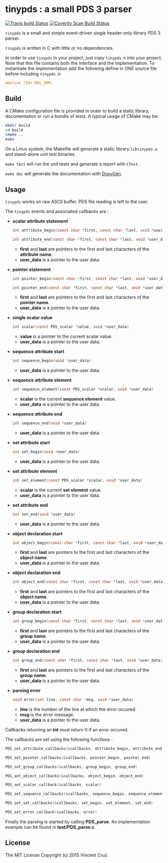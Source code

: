 # tinypds : a small PDS 3 parser
[![Travis build Status](https://travis-ci.org/BlockoS/tinypds.svg)](https://travis-ci.org/BlockoS/tinypds)    [![Coverity Scan Build Status](https://scan.coverity.com/projects/8523/badge.svg)](https://scan.coverity.com/projects/blockos-tinypds)

`tinypds` is a small and simple event-driven single header-only library PDS 3 parser.

`tinypds` is written in C with little or no dependencies.

In order to use `tinypds` in your project, just copy `tinypds.h` into your project.
Note that this file contains both the interface and the implementation.
To instantiate the implementation add the following define in *ONE* source file before including `tinypds.h`:
```c
#define TINY_PDS_IMPL
```

## Build ##
A CMake configuration file is provided in order to build a static library, documentation or run a bundle of tests.
A typical usage of CMake may be:
  ```bash
  mkdir build
  cd build
  cmake ..
  make
  ```
On a Linux system, the Makefile will generate a static library `libtinypds.a` and stand-alone unit test binaries. 

`make test` will run the unit tests and generate a report with `CTest`.
  
`make doc` will generate the documentation with [DoxyGen](http://www.stack.nl/~dimitri/doxygen/).

## Usage ##
`tinypds` works on raw ASCII buffer. PDS file reading is left to the user.

The `tinypds` events and associated callbacks are : 
* **scalar attribute statement** 
  ```c
  int attribute_begin(const char *first, const char *last, void *user_data)
  ```
  ```c
  int attribute_end(const char *first, const char *last, void *user_data)
  ```
  * **first** and **last** are pointers to the first and last characters of the **attribute name**.
  * **user_data** is a pointer to the user data.

* **pointer statement**
  ```c
  int pointer_begin(const char *first, const char *last, void *user_data)
  ```
  ```c
  int pointer_end(const char *first, const char *last, void *user_data)
  ```
  * **first** and **last** are pointers to the first and last characters of the **pointer name**.
  * **user_data** is a pointer to the user data.

* **single scalar value**
  ```c
  int scalar(const PDS_scalar *value, void *user_data)
  ```
  * **value** is a pointer to the current scalar value.
  * **user_data** is a pointer to the user data.

* **sequence attribute start**
  ```c
  int sequence_begin(void *user_data)
  ```
  * **user_data** is a pointer to the user data.

* **sequence attribute element**
  ```c
  int sequence_element(const PDS_scalar *scalar, void *user_data)
  ```
  * **scalar** is the current **sequence element** value.
  * **user_data** is a pointer to the user data.

* **sequence attribute end**
  ```c
  int sequence_end(void *user_data)
  ```
  * **user_data** is a pointer to the user data.

* **set attribute start**
  ```c
  int set_begin(void *user_data)
  ```
  * **user_data** is a pointer to the user data.

* **set attribute element**
  ```c
  int set_element(const PDS_scalar *scalar, void *user_data)
  ```
  * **scalar** is the current **set element** value.
  * **user_data** is a pointer to the user data.

* **set attribute end**
  ```c
  int set_end(void *user_data)
  ```
  * **user_data** is a pointer to the user data.

* **object declaration start**
  ```c
  int object_begin(const char *first, const char *last, void *user_data)
  ```
  * **first** and **last** are pointers to the first and last characters of the **object name**.
  * **user_data** is a pointer to the user data.

* **object declaration end**
  ```c
  int object_end(const char *first, const char *last, void *user_data)
  ```
  * **first** and **last** are pointers to the first and last characters of the **object name**.
  * **user_data** is a pointer to the user data.

* **group declaration start**
  ```c
  int group_begin(const char *first, const char *last, void *user_data)
  ```
  * **first** and **last** are pointers to the first and last characters of the **group name**.
  * **user_data** is a pointer to the user data.

* **group declaration end**
  ```c
  int group_end(const char *first, const char *last, void *user_data)
  ```
  * **first** and **last** are pointers to the first and last characters of the **group name**.
  * **user_data** is a pointer to the user data.

* **parsing error**
  ```c
  void error(int line, const char *msg, void *user_data)
  ```
  * **line** is the number of the line at which the error occured.
  * **msg** is the error message.
  * **user_data** is a pointer to the user data.

Callbacks returning an **int** must return 0 if an error occured.

The callbacks are set using the following functions :
```c
PDS_set_attribute_callbacks(&callbacks, attribute_begin, attribute_end)
```
```c
PDS_set_pointer_callbacks(&callbacks, pointer_begin, pointer_end)
```
```c
PDS_set_group_callbacks(&callbacks, group_begin, group_end)
```
```c
PDS_set_object_callbacks(&callbacks, object_begin, object_end)
```
```c
PDS_set_scalar_callback(&callbacks, scalar)
```
```c
PDS_set_sequence_callbacks(&callbacks, sequence_begin, sequence_element, sequence_end)
```
```c
PDS_set_set_callbacks(&callbacks, set_begin, set_element, set_end)
```
```c
PDS_set_error_callback(&callbacks, error)
```
    
Finally the parsing is started by calling **PDS_parse**. An implementation example can be found in **test/PDS_parse.c**

## License ##
The MIT License
Copyright (c) 2015 Vincent Cruz
